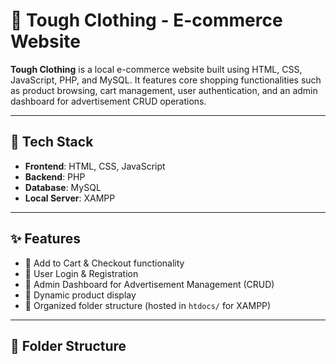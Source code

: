 # 🧥 Tough Clothing - E-commerce Website

**Tough Clothing** is a local e-commerce website built using HTML, CSS, JavaScript, PHP, and MySQL. It features core shopping functionalities such as product browsing, cart management, user authentication, and an admin dashboard for advertisement CRUD operations.

---

## 🔧 Tech Stack

- **Frontend**: HTML, CSS, JavaScript  
- **Backend**: PHP  
- **Database**: MySQL  
- **Local Server**: XAMPP

---

## ✨ Features

- 🛒 Add to Cart & Checkout functionality  
- 🔐 User Login & Registration  
- 📢 Admin Dashboard for Advertisement Management (CRUD)  
- 🧾 Dynamic product display  
- 📂 Organized folder structure (hosted in `htdocs/` for XAMPP)

---

## 📁 Folder Structure

